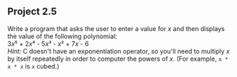 ## Project 2.5
Write a program that asks the user to enter a value for *x* and then displays the value of the following polynomial:</br>
3*x*⁵ + 2*x*⁴ - 5*x*³ - *x*² + 7*x* - 6</br>
*Hint:* C doesn't have an exponentiation operator, so you'll need to multiply *x* by itself repeatedly in order to computer the powers of *x*. (For example, `x * x * x` is `x` cubed.)